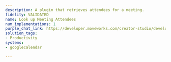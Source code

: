 ```yaml
---
description: A plugin that retrieves attendees for a meeting.
fidelity: VALIDATED
name: Look up Meeting Attendees
num_implementations: 1
purple_chat_link: https://developer.moveworks.com/creator-studio/developer-tools/purple-chat-builder/?workspace=%7B%22title%22%3A%22My+Workspace%22%2C%22botSettings%22%3A%7B%7D%2C%22mocks%22%3A%5B%7B%22id%22%3A6991%2C%22title%22%3A%22Mock+1%22%2C%22transcript%22%3A%7B%22settings%22%3A%7B%22colorStyle%22%3A%22LIGHT%22%2C%22startTime%22%3A%2211%3A43+AM%22%2C%22defaultPerson%22%3A%22GWEN%22%2C%22editable%22%3Atrue%7D%2C%22messages%22%3A%5B%7B%22from%22%3A%22USER%22%2C%22text%22%3A%22Can+you+get+me+a+list+of+the+group+who+will+be+attending+the+executive+briefing+meeting+for+IntelliTech+on+Wednesday+this+week%3F%22%7D%2C%7B%22from%22%3A%22ANNOTATION%22%2C%22text%22%3A%22%3Cp%3E%E2%9C%85+Working+on+%3Cb%3EAttendees+for+IntelliTech+Executive+Meeting+%3C%2Fb%3E%3Cbr%3E%E2%8F%B3+Calling+Plugin+%3Cb%3ELookup+Executive+Briefing+Invitees+%3C%2Fb%3E%3C%2Fp%3E%22%7D%2C%7B%22from%22%3A%22BOT%22%2C%22text%22%3A%22I+found+the+list+of+attendees+for+the+IntelliTech+executive+briefing+meeting+on+Wednesday.+The+attendees+are%3A%5Cn%5Cn-+%3Cb%3EAlex+Johnson%3C%2Fb%3E%5Cn-+%3Cb%3EJamie+Lee%3C%2Fb%3E%5Cn-+%3Cb%3ESamantha+Cortez%3C%2Fb%3E%5Cn-+%3Cb%3ERaj+Patel%3C%2Fb%3E%5Cn-+%3Cb%3EElena+Gomez%3C%2Fb%3E%5Cn%5CnIs+there+anything+else+you%27d+need+help+with%3F%22%7D%5D%7D%7D%5D%7D
solution_tags:
- Productivity
systems:
- googlecalendar

---
```


